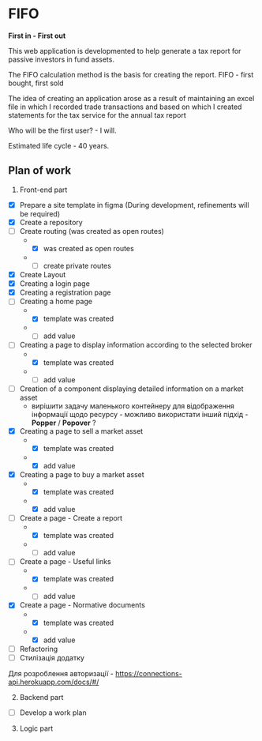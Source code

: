 # FIFO 
 **First in - First out**
 
This web application is developmented to help generate a tax report for passive investors in fund assets.

The FIFO calculation method is the basis for creating the report. FIFO - first bought, first sold

The idea of creating an application arose as a result of maintaining an excel file in which I recorded trade transactions and based on which I created statements for the tax service for the annual tax report

Who will be the first user? - I will.

Estimated life cycle - 40 years.

## Plan of work

1. Front-end part
- [x] Prepare a site template in figma (During development, refinements will be required)
- [x] Create a repository
- [ ] Create routing (was created as open routes)
    - - [x] was created as open routes
    - - [ ] create private routes
- [x] Create Layout
- [x] Creating a login page
- [x] Creating a registration page
- [ ] Creating a home page
    - - [x] template was created 
    - - [ ] add value 
- [ ] Creating a page to display information according to the selected broker
    - - [x] template was created 
    - - [ ] add value 
- [ ] Creation of a component displaying detailed information on a market asset
    - вирішити задачу маленького контейнеру для відображення інформації щодо ресурсу - можливо використати інший підхід - **Popper** / **Popover** ?
- [x] Сreating a page to sell a market asset
    - - [x] template was created 
    - - [x] add value 
- [x] Сreating a page to buy a market asset
    - - [x] template was created 
    - - [x] add value 
- [ ] Create a page - Create a report
    - - [x] template was created 
    - - [ ] add value 
- [ ] Create a page - Useful links
    - - [x] template was created 
    - - [ ] add value 
- [x] Create a page - Normative documents
    - - [x] template was created 
    - - [x] add value 
- [ ] Refactoring
- [ ] Стилізація додатку

Для розроблення авторизації - https://connections-api.herokuapp.com/docs/#/

2. Backend part
- [ ] Develop a work plan

3. Logic part



